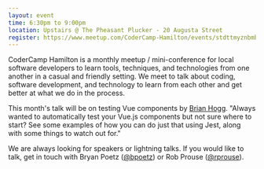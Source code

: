 ```yaml
---
layout: event
time: 6:30pm to 9:00pm
location: Upstairs @ The Pheasant Plucker - 20 Augusta Street
register: https://www.meetup.com/CoderCamp-Hamilton/events/stdttmyznbmb/
---
```


CoderCamp Hamilton is a monthly meetup / mini-conference for local software developers to learn tools, techniques, and technologies from one another in a casual and friendly setting. We meet to talk about coding, software development, and technology to learn from each other and get better at what we do in the process.

This month's talk will be on testing Vue components by [Brian Hogg](http://brianhogg.com/). "Always wanted to automatically test your Vue.js components but not sure where to start? See some examples of how you can do just that using Jest, along with some things to watch out for."

We are always looking for speakers or lightning talks. If you would like to talk, get in touch with Bryan Poetz ([@bpoetz](https://twitter.com/bpoetz)) or Rob Prouse ([@rprouse](https://twitter.com/rprouse)).